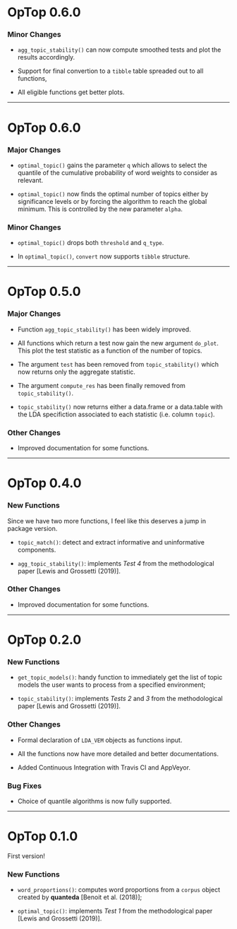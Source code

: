# OpTop 0.6.0

### Minor Changes

* `agg_topic_stability()` can now compute smoothed tests and plot the results
accordingly.

* Support for final convertion to a `tibble` table spreaded out to all
functions,

* All eligible functions get better plots.


---

# OpTop 0.6.0

### Major Changes

* `optimal_topic()` gains the parameter `q` which allows to select the quantile
of the cumulative probability of word weights to consider as relevant.

* `optimal_topic()` now finds the optimal number of topics either by significance
levels or by forcing the algorithm to reach the global minimum. This is 
controlled by the new parameter `alpha`. 

### Minor Changes

* `optimal_topic()` drops both `threshold` and `q_type`.

* In `optimal_topic()`, `convert` now supports `tibble` structure.

---

# OpTop 0.5.0

### Major Changes

* Function `agg_topic_stability()` has been widely improved.

* All functions which return a test now gain the new argument `do_plot`. This
plot the test statistic as a function of the number of topics.

* The argument `test` has been removed from `topic_stability()` which now 
returns only the aggregate statistic. 

* The argument `compute_res` has been finally removed from `topic_stability()`.

* `topic_stability()` now returns either a data.frame or a data.table with 
the LDA specifiction associated to each statistic (i.e. column `topic`).

### Other Changes

* Improved documentation for some functions.

---

# OpTop 0.4.0

### New Functions

Since we have two more functions, I feel like this deserves a jump in 
package version. 

* `topic_match()`: detect and extract informative and uninformative components.

* `agg_topic_stability()`: implements _Test 4_ from the methodological paper 
[Lewis and Grossetti (2019)].

### Other Changes

* Improved documentation for some functions.

---

# OpTop 0.2.0

### New Functions

* `get_topic_models()`: handy function to immediately get the list of topic models
the user wants to process from a specified environment;

* `topic_stability()`: implements _Tests 2_ and _3_ from the methodological paper 
[Lewis and Grossetti (2019)].

### Other Changes

* Formal declaration of `LDA_VEM` objects as functions input.

* All the functions now have more detailed and better documentations.

* Added Continuous Integration with Travis CI and AppVeyor.

### Bug Fixes

* Choice of quantile algorithms is now fully supported.

---

# OpTop 0.1.0

First version! 

### New Functions

* `word_proportions()`: computes word proportions from a `corpus` object created 
by __quanteda__ [Benoit et al. (2018)];

* `optimal_topic()`: implements _Test 1_ from the methodological paper 
[Lewis and Grossetti (2019)].
